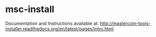 msc-install
===========

Documentation and Instructions available at:
http://mastercoin-tools-installer.readthedocs.org/en/latest/pages/intro.html
```
